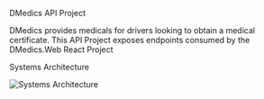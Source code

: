 DMedics API Project

DMedics provides medicals for drivers looking to obtain a medical certificate.
This API Project exposes endpoints consumed by the DMedics.Web React Project 

Systems Architecture

![Systems Architecture](https://github.com/osewadare/DMedics/tree/main/SystemsArchitecture.jpg?raw=true)